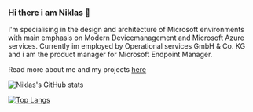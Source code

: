 ### Hi there i am Niklas 👋
I'm specialising in the design and architecture of Microsoft environments with main emphasis on Modern Devicemanagement and Microsoft Azure services.
Currently im employed by Operational services GmbH & Co. KG and i am the product manager for Microsoft Endpoint Manager.

Read more about me and my projects [here](https://niklasrast.github.io/)

![Niklas's GitHub stats](https://github-readme-stats.vercel.app/api?username=niklasrast&show_icons=true&theme=react&hide=stars,prs,contribs)


[![Top Langs](https://github-readme-stats.vercel.app/api/top-langs/?username=niklasrast&layout=compact&theme=react)](https://github.com/niklasrast/github-readme-stats)


<!--
**niklasrast/niklasrast** is a ✨ _special_ ✨ repository because its `README.md` (this file) appears on your GitHub profile.

Here are some ideas to get you started:

- 🔭 I’m currently working on amazing stuff for Microsoft Intune and Windows 10 Management
- 🌱 I’m currently learning ...
- 👯 I’m looking to collaborate on ...
- 🤔 I’m looking for help with ...
- 💬 Ask me about ...
- 📫 How to reach me: ...
- 😄 Pronouns: ...
- ⚡ Fun fact: ...
-->
